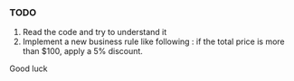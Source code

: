 ### TODO
1. Read the code and try to understand it
2. Implement a new business rule like following :  if the total price is more than $100, apply a 5% discount.

Good luck
